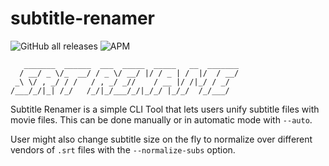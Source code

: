 # subtitle-renamer

![GitHub all releases](https://img.shields.io/github/downloads/Zyboarg/subtitle-renamer/total) ![APM](https://img.shields.io/apm/l/vim-mode)

```
   _______  ______  ___  _____  _____   __  _______
  / __/ _ \/_  __/ / _ \/ __/ |/ / _ | /  |/  / __/
 _\ \/ , _/ / /   / , _/ _//    / __ |/ /|_/ / _/  
/___/_/|_| /_/   /_/|_/___/_/|_/_/ |_/_/  /_/___/  
```
                                                   

Subtitle Renamer is a simple CLI Tool that lets users unify subtitle files with movie files. 
This can be done manually or in automatic mode with `--auto`. 

User might also change subtitle size on the fly to normalize over different vendors of `.srt` files with the `--normalize-subs` option.
